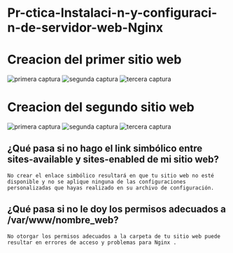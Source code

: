 # Pr-ctica-Instalaci-n-y-configuraci-n-de-servidor-web-Nginx

# Creacion del primer sitio web
 ![primera captura](Pr-ctica-Instalaci-n-y-configuraci-n-de-servidor-web-Nginx\capturas\captura1.PNG)
 ![segunda captura](Pr-ctica-Instalaci-n-y-configuraci-n-de-servidor-web-Nginx\capturas\captura2.PNG)
 ![tercera captura](Pr-ctica-Instalaci-n-y-configuraci-n-de-servidor-web-Nginx\capturas\captura3.PNG)

# Creacion del segundo sitio web
 ![primera captura](Pr-ctica-Instalaci-n-y-configuraci-n-de-servidor-web-Nginx\capturas\captura4.PNG)
 ![segunda captura](Pr-ctica-Instalaci-n-y-configuraci-n-de-servidor-web-Nginx\capturas\captura5.PNG)
 ![tercera captura](Pr-ctica-Instalaci-n-y-configuraci-n-de-servidor-web-Nginx\capturas\captura6.PNG)


## ¿Qué pasa si no hago el link simbólico entre sites-available y sites-enabled de mi sitio web?
    No crear el enlace simbólico resultará en que tu sitio web no esté disponible y no se aplique ninguna de las configuraciones personalizadas que hayas realizado en su archivo de configuración.
## ¿Qué pasa si no le doy los permisos adecuados a /var/www/nombre_web?
    No otorgar los permisos adecuados a la carpeta de tu sitio web puede resultar en errores de acceso y problemas para Nginx .